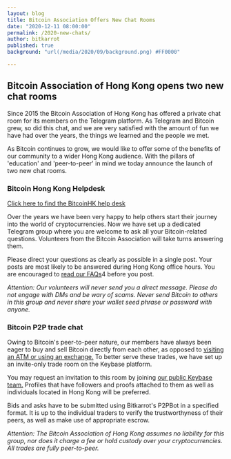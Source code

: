 ```yaml
---
layout: blog
title: Bitcoin Association Offers New Chat Rooms
date: "2020-12-11 08:00:00"
permalink: /2020-new-chats/
author: bitkarrot
published: true
background: "url(/media/2020/09/background.png) #FF0000"

---
```


## Bitcoin Association of Hong Kong opens two new chat rooms

Since 2015 the Bitcoin Association of Hong Kong has offered a private chat room for its members on the Telegram platform. As Telegram and Bitcoin grew, so did this chat, and we are very satisfied with the amount of fun we have had over the years, the things we learned and the people we met.

As Bitcoin continues to grow, we would like to offer some of the benefits of our community to a wider Hong Kong audience. With the pillars of 'education' and 'peer-to-peer' in mind we today announce the launch of two new chat rooms.

### Bitcoin Hong Kong Helpdesk

[Click here to find the BitcoinHK help desk](https://t.me/bitcoinhelpdesk)

Over the years we have been very happy to help others start their journey into the world of cryptocurrencies. Now we have set up a dedicated Telegram group where you are welcome to ask all your Bitcoin-related questions. Volunteers from the Bitcoin Association will take turns answering them.

Please direct your questions as clearly as possible in a single post. Your posts are most likely to be answered during Hong Kong office hours. You are encouraged to [read our FAQs](/faq/)4 before you post.

_Attention: Our volunteers will never send you a direct message. Please do not engage with DMs and be wary of scams. Never send Bitcoin to others in this group and never share your wallet seed phrase or password with anyone._

### Bitcoin P2P trade chat

Owing to Bitcoin's peer-to-peer nature, our members have always been eager to buy and sell Bitcoin directly from each other, as opposed to [visiting an ATM or using an exchange.](/buy-bitcoin-in-hong-kong/) To better serve these trades, we have set up an invite-only trade room on the Keybase platform.

You may request an invitation to this room by joining [our public Keybase team.](https://keybase.io/team/bitcoinhk) Profiles that have followers and proofs attached to them as well as individuals located in Hong Kong will be preferred.

Bids and asks have to be submitted using Bitkarrot's P2PBot in a specified format. It is up to the individual traders to verify the trustworthyness of their peers, as well as make use of appropriate escrow.

_Attention: The Bitcoin Association of Hong Kong assumes no liability for this group, nor does it charge a fee or hold custody over your cryptocurrencies. All trades are fully peer-to-peer._
